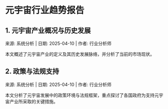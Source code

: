 # 元宇宙行业趋势报告

## 1. 元宇宙产业概况与历史发展

来源: 系统分析 | 日期: 2025-04-10 | 作者: 行业分析师

本文概述了元宇宙产业的定义及其历史发展脉络，并分析了当前的市场现状。

## 2. 政策与法规支持

来源: 系统分析 | 日期: 2025-04-10 | 作者: 行业分析师

本文分析了元宇宙发展中的政策环境与法规框架，重点探讨了各国政府为支持元宇宙产业所采取的关键措施。